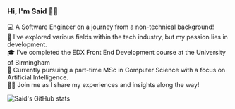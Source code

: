 
### Hi, I'm Said 👋🏿

 💻  A Software Engineer on a journey from a non-technical background! <br/>
 🌱  I've explored various fields within the tech industry, but my passion lies in development. <br/>
 🎓  I've completed the EDX Front End Development course at the University of Birmingham <br/> 
 📖  Currently pursuing a  part-time MSc in Computer Science with a focus on Artificial Intelligence. <br/> 
 🙌🏿  Join me as I share my experiences and insights along the way! <br/> 



![Said's GitHub stats](https://github-readme-stats.vercel.app/api?username=SKhail&show_icons=true&theme=transparent)

